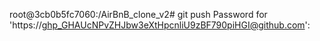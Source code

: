 root@3cb0b5fc7060:/AirBnB_clone_v2# git push
Password for 'https://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@github.com': 
